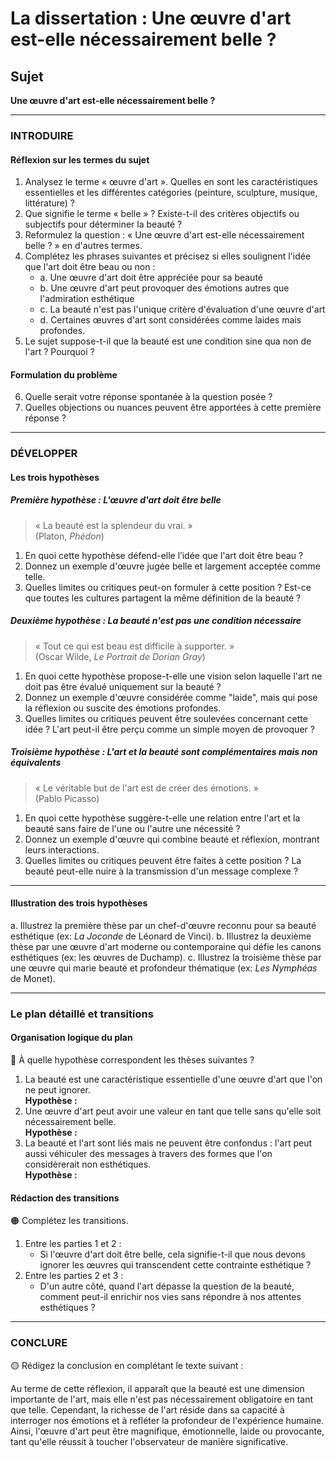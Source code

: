 # La dissertation : Une œuvre d'art est-elle nécessairement belle ?

## Sujet
**Une œuvre d'art est-elle nécessairement belle ?**

---

### INTRODUIRE

#### Réflexion sur les termes du sujet

1. Analysez le terme « œuvre d'art ». Quelles en sont les caractéristiques essentielles et les différentes catégories (peinture, sculpture, musique, littérature) ?
2. Que signifie le terme « belle » ? Existe-t-il des critères objectifs ou subjectifs pour déterminer la beauté ?
3. Reformulez la question : « Une œuvre d'art est-elle nécessairement belle ? » en d'autres termes.
4. Complétez les phrases suivantes et précisez si elles soulignent l'idée que l'art doit être beau ou non :
   - a. Une œuvre d'art doit être appréciée pour sa beauté
   - b. Une œuvre d'art peut provoquer des émotions autres que l'admiration esthétique
   - c. La beauté n'est pas l'unique critère d'évaluation d'une œuvre d'art
   - d. Certaines œuvres d'art sont considérées comme laides mais profondes.
5. Le sujet suppose-t-il que la beauté est une condition sine qua non de l'art ? Pourquoi ?

#### Formulation du problème

6. Quelle serait votre réponse spontanée à la question posée ?
7. Quelles objections ou nuances peuvent être apportées à cette première réponse ?

---

### DÉVELOPPER

#### Les trois hypothèses

##### Première hypothèse : L'œuvre d'art doit être belle

> « La beauté est la splendeur du vrai. »  
> (Platon, *Phédon*)

1. En quoi cette hypothèse défend-elle l’idée que l'art doit être beau ?
2. Donnez un exemple d'œuvre jugée belle et largement acceptée comme telle.
3. Quelles limites ou critiques peut-on formuler à cette position ? Est-ce que toutes les cultures partagent la même définition de la beauté ?

##### Deuxième hypothèse : La beauté n'est pas une condition nécessaire

> « Tout ce qui est beau est difficile à supporter. »  
> (Oscar Wilde, *Le Portrait de Dorian Gray*)

1. En quoi cette hypothèse propose-t-elle une vision selon laquelle l'art ne doit pas être évalué uniquement sur la beauté ?
2. Donnez un exemple d'œuvre considérée comme "laide", mais qui pose la réflexion ou suscite des émotions profondes.
3. Quelles limites ou critiques peuvent être soulevées concernant cette idée ? L'art peut-il être perçu comme un simple moyen de provoquer ?

##### Troisième hypothèse : L'art et la beauté sont complémentaires mais non équivalents

> « Le véritable but de l'art est de créer des émotions. »  
> (Pablo Picasso)

1. En quoi cette hypothèse suggère-t-elle une relation entre l'art et la beauté sans faire de l'une ou l'autre une nécessité ?
2. Donnez un exemple d'œuvre qui combine beauté et réflexion, montrant leurs interactions.
3. Quelles limites ou critiques peuvent être faites à cette position ? La beauté peut-elle nuire à la transmission d'un message complexe ?

---

#### Illustration des trois hypothèses

a. Illustrez la première thèse par un chef-d'œuvre reconnu pour sa beauté esthétique (ex: *La Joconde* de Léonard de Vinci).
b. Illustrez la deuxième thèse par une œuvre d'art moderne ou contemporaine qui défie les canons esthétiques (ex: les œuvres de Duchamp).
c. Illustrez la troisième thèse par une œuvre qui marie beauté et profondeur thématique (ex: *Les Nymphéas* de Monet).

---

### Le plan détaillé et transitions

#### Organisation logique du plan

🔴 À quelle hypothèse correspondent les thèses suivantes ?

1. La beauté est une caractéristique essentielle d'une œuvre d'art que l'on ne peut ignorer.  
   **Hypothèse :**
2. Une œuvre d'art peut avoir une valeur en tant que telle sans qu'elle soit nécessairement belle.  
   **Hypothèse :**
3. La beauté et l'art sont liés mais ne peuvent être confondus : l'art peut aussi véhiculer des messages à travers des formes que l'on considèrerait non esthétiques.  
   **Hypothèse :**

#### Rédaction des transitions

🟠 Complétez les transitions.

1. Entre les parties 1 et 2 :  
   - Si l'œuvre d'art doit être belle, cela signifie-t-il que nous devons ignorer les œuvres qui transcendent cette contrainte esthétique ?
2. Entre les parties 2 et 3 :  
   - D'un autre côté, quand l'art dépasse la question de la beauté, comment peut-il enrichir nos vies sans répondre à nos attentes esthétiques ?

---

### CONCLURE

🟡 Rédigez la conclusion en complétant le texte suivant :

Au terme de cette réflexion, il apparaît que la beauté est une dimension importante de l'art, mais elle n'est pas nécessairement obligatoire en tant que telle. Cependant, la richesse de l'art réside dans sa capacité à interroger nos émotions et à refléter la profondeur de l'expérience humaine. Ainsi, l'œuvre d'art peut être magnifique, émotionnelle, laide ou provocante, tant qu'elle réussit à toucher l'observateur de manière significative.